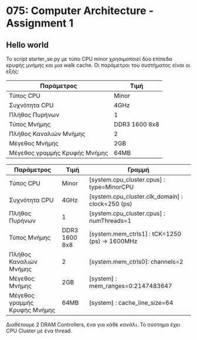 # 075: Computer Architecture - Assignment 1

## Hello world

Το script starter_se.py με τύπο CPU minor χρησιμοποιεί δύο επίπεδα κρυφής
μνήμης και μια walk cache. Οι παράμετροι του συστήματος είναι οι εξής:

Παράμετρος                   |Τιμή
-----------------------------|-------------
Τύπος CPU                    |Minor
Συχνότητα CPU                |4GHz
Πλήθος Πυρήνων               |1
Τύπος Μνήμης                 |DDR3 1600 8x8
Πλήθος Καναλιών Μνήμης       |2
Μέγεθος Μνήμης               |2GB
Μέγεθος γραμμής Κρυφής Μνήμης|64ΜΒ




Παράμετρος                   |Τιμή         |Γραμμή 
-----------------------------|-------------|-----------
Τύπος CPU                    |Minor        |[system.cpu_cluster.cpus] : type=MinorCPU
Συχνότητα CPU                |4GHz         |[system.cpu_cluster.clk_domain] : clock=250 (ps)
Πλήθος Πυρήνων               |1            |[system.cpu_cluster.cpus] : numThreads=1
Τύπος Μνήμης                 |DDR3 1600 8x8|[system.mem_ctrls1] : tCK=1250 (ps) -> 1600MHz
Πλήθος Καναλιών Μνήμης       |2            |[system.mem_ctrls0]: channels=2
Μέγεθος Μνήμης               |2GB          |[system] : mem_ranges=0:2147483647
Μέγεθος γραμμής Κρυφής Μνήμης|64ΜΒ         |[system] : cache_line_size=64

Διαθέτουμε 2 DRAM Controllers, ένα για κάθε κανάλι.
Το σύστημα έχει CPU Cluster με ένα thread.
